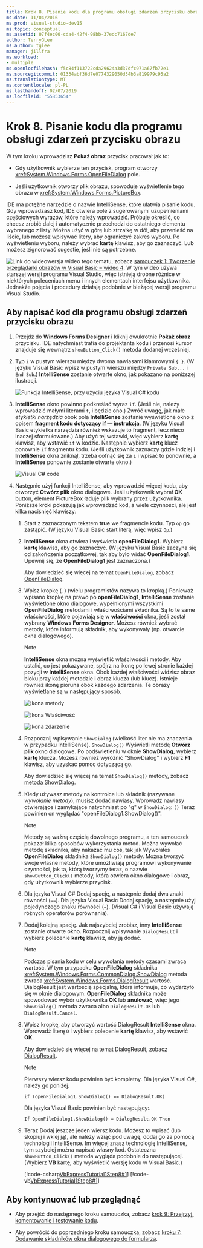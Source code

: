 ```yaml
---
title: Krok 8. Pisanie kodu dla programu obsługi zdarzeń przycisku obrazu
ms.date: 11/04/2016
ms.prod: visual-studio-dev15
ms.topic: conceptual
ms.assetid: 07f4ec00-cda4-42f4-98bb-37edc7167de7
author: TerryGLee
ms.author: tglee
manager: jillfra
ms.workload:
- multiple
ms.openlocfilehash: f5c84f113722cda29624a3d37dfc971a67fb72e1
ms.sourcegitcommit: 01334abf36d7e0774329050d34b3a819979c95a2
ms.translationtype: MT
ms.contentlocale: pl-PL
ms.lasthandoff: 02/07/2019
ms.locfileid: "55853654"
---
```

# <a name="step-8-write-code-for-the-show-a-picture-button-event-handler"></a>Krok 8. Pisanie kodu dla programu obsługi zdarzeń przycisku obrazu

W tym kroku wprowadzisz **Pokaż obraz** przycisk pracował jak to:

- Gdy użytkownik wybierze ten przycisk, program otworzy <xref:System.Windows.Forms.OpenFileDialog> pole.

- Jeśli użytkownik otworzy plik obrazu, spowoduje wyświetlenie tego obrazu w <xref:System.Windows.Forms.PictureBox>.

IDE ma potężne narzędzie o nazwie IntelliSense, które ułatwia pisanie kodu. Gdy wprowadzasz kod, IDE otwiera pole z sugerowanymi uzupełnieniami częściowych wyrazów, które należy wprowadzić. Próbuje określić, co chcesz zrobić dalej i automatycznie przechodzi do ostatniego elementu wybranego z listy. Można użyć w górę lub strzałkę w dół, aby przenieść na liście, lub możesz wpisywać litery, aby ograniczyć zakres wyboru. Po wyświetleniu wyboru, należy wybrać **kartę** klawisz, aby go zaznaczyć. Lub możesz zignorować sugestie, jeśli nie są potrzebne.

![Link do wideo](../data-tools/media/playvideo.gif)wersja wideo tego tematu, zobacz [samouczek 1: Tworzenie przeglądarki obrazów w Visual Basic – wideo 4](https://msdn.microsoft.com/vstudio/gg315355.aspx). W tym wideo używa starszej wersji programu Visual Studio, więc istnieją drobne różnice w niektórych poleceniach menu i innych elementach interfejsu użytkownika. Jednakże pojęcia i procedury działają podobnie w bieżącej wersji programu Visual Studio.

## <a name="to-write-code-for-the-show-a-picture-button-event-handler"></a>Aby napisać kod dla programu obsługi zdarzeń przycisku obrazu

1.  Przejdź do **Windows Forms Designer** i kliknij dwukrotnie **Pokaż obraz** przycisku. IDE natychmiast trafia do projektanta kodu i przenosi kursor znajduje się wewnątrz `showButton_Click()` metoda dodanej wcześniej.

2.  Typ `i` w pustym wierszu między dwoma nawiasami klamrowymi `{ }`. (W języku Visual Basic wpisz w pustym wierszu między `Private Sub...` i `End Sub`.) **IntelliSense** zostanie otwarte okno, jak pokazano na poniższej ilustracji.

     ![Funkcja IntelliSense, przy użyciu języka Visual C&#35; kodu](../ide/media/express_ifintellisense.png)

3.  **IntelliSense** okno powinno podkreślać wyraz `if`. (Jeśli nie, należy wprowadzić małymi literami `f`, i będzie ono.) Zwróć uwagę, jak małe *etykietki narzędzia* obok pola **IntelliSense** zostanie wyświetlone okno z opisem **fragment kodu dotyczący if — instrukcja**. (W języku Visual Basic etykietka narzędzia również wskazuje to fragment, lecz nieco inaczej sformułowane.) Aby użyć tej wstawki, więc wybierz **kartę** klawisz, aby wstawić `if` w kodzie. Następnie wybierz **kartę** klucz ponownie `if` fragmentu kodu. (Jeśli użytkownik zaznaczy gdzie indziej i **IntelliSense** okna zniknął, trzeba cofnąć się za `i` i wpisać to ponownie, a **IntelliSense** ponownie zostanie otwarte okno.)

     ![Visual C&#35; code](../ide/media/express_highlighttrue.png)

4.  Następnie użyj funkcji IntelliSense, aby wprowadzić więcej kodu, aby otworzyć **Otwórz plik** okno dialogowe. Jeśli użytkownik wybrał **OK** button, element PictureBox ładuje plik wybrany przez użytkownika. Poniższe kroki pokazują jak wprowadzać kod, a wiele czynności, ale jest kilka naciśnięć klawiszy:

    1.  Start z zaznaczonym tekstem **true** we fragmencie kodu. Typ `op` go zastąpić. (W języku Visual Basic start literą, więc wpisz `Op`.)

    2.  **IntelliSense** okna otwiera i wyświetla **openFileDialog1**. Wybierz **kartę** klawisz, aby go zaznaczyć. (W języku Visual Basic zaczyna się od zakończenia początkowej, tak aby było widać **OpenFileDialog1**. Upewnij się, że **OpenFileDialog1** jest zaznaczona.)

         Aby dowiedzieć się więcej na temat `OpenFileDialog`, zobacz [OpenFileDialog](<xref:System.Windows.Forms.OpenFileDialog>).

    3.  Wpisz kropkę (`.`) (wielu programistów nazywa to kropką.) Ponieważ wpisano kropkę na prawo po **openFileDialog1**, **IntelliSense** zostanie wyświetlone okno dialogowe, wypełnionymi wszystkimi **OpenFileDialog** metodami i właściwościami składnika. Są to te same właściwości, które pojawiają się w **właściwości** okna, jeśli został wybrany **Windows Forms Designer**. Możesz również wybrać metody, które informują składnik, aby wykonywały (np. otwarcie okna dialogowego).

        > [!NOTE]
        > **IntelliSense** okna można wyświetlić właściwości i metody. Aby ustalić, co jest pokazywane, spójrz na ikonę po lewej stronie każdej pozycji w **IntelliSense** okna. Obok każdej właściwości widzisz obraz bloku przy każdej metodzie i obraz klucza (lub klucz). Istnieje również ikonę pioruna obok każdego zdarzenia. Te obrazy wyświetlane są w następujący sposób.

         ![Ikona metody](../ide/media/express_iconmethod.png)

         ![Ikona Właściwość](../ide/media/express_iconproperty.png)

         ![Ikona zdarzenie](../ide/media/express_iconevent.png)

    4.  Rozpocznij wpisywanie `ShowDialog` (wielkość liter nie ma znaczenia w przypadku IntelliSense). `ShowDialog()` Wyświetli metodę **Otwórz plik** okno dialogowe. Po podświetleniu w oknie **ShowDialog**, wybierz **kartę** klucza. Możesz również wyróżnić "ShowDialog" i wybierz **F1** klawisz, aby uzyskać pomoc dotyczącą go.

         Aby dowiedzieć się więcej na temat `ShowDialog()` metody, zobacz [metoda ShowDialog](<xref:System.Windows.Forms.Form.ShowDialog%2A>).

    5.  Kiedy używasz metody na kontrolce lub składnik (nazywane *wywołanie metody*), musisz dodać nawiasy. Wprowadź nawiasy otwierające i zamykające natychmiast po "g" w `ShowDialog`: `()` Teraz powinien on wyglądać "openFileDialog1.ShowDialog()".

        > [!NOTE]
        > Metody są ważną częścią dowolnego programu, a ten samouczek pokazał kilka sposobów wykorzystania metod. Można wywołać metodę składnika, aby nakazać mu coś, tak jak Wywołałeś **OpenFileDialog** składnika `ShowDialog()` metody. Można tworzyć swoje własne metody, które umożliwiają programowi wykonywanie czynności, jak ta, którą tworzymy teraz, o nazwie `showButton_Click()` metody, która otwiera okno dialogowe i obraz, gdy użytkownik wybierze przycisk.

    6.  Dla języka Visual C# Dodaj spację, a następnie dodaj dwa znaki równości (`==`). Dla języka Visual Basic Dodaj spację, a następnie użyj pojedynczego znaku równości (`=`). (Visual C# i Visual Basic używają różnych operatorów porównania).

    7.  Dodaj kolejną spację. Jak najszybciej zrobisz, inny **IntelliSense** zostanie otwarte okno. Rozpocznij wpisywanie `DialogResult` i wybierz polecenie **kartę** klawisz, aby ją dodać.

        > [!NOTE]
        > Podczas pisania kodu w celu wywołania metody czasami zwraca wartość. W tym przypadku **OpenFileDialog** składnika <xref:System.Windows.Forms.CommonDialog.ShowDialog> metoda zwraca <xref:System.Windows.Forms.DialogResult> wartość. DialogResult jest wartością specjalną, która informuje, co wydarzyło się w oknie dialogowym. **OpenFileDialog** składnika może spowodować wybór użytkownika **OK** lub **anulować**, więc jego `ShowDialog()` metoda zwraca albo `DialogResult.OK` lub `DialogResult.Cancel`.

    8.  Wpisz kropkę, aby otworzyć wartość DialogResult **IntelliSense** okna. Wprowadź literę `O` i wybierz polecenie **kartę** klawisz, aby wstawić **OK**.

         Aby dowiedzieć się więcej na temat DialogResult, zobacz [DialogResult](<xref:System.Windows.Forms.DialogResult>).

        > [!NOTE]
        >  Pierwszy wiersz kodu powinien być kompletny. Dla języka Visual C#, należy go poniżej.
        >
        >  `if (openFileDialog1.ShowDialog() == DialogResult.OK)`
        >
        >  Dla języka Visual Basic powinien być następujący:.
        >
        >  `If OpenFileDialog1.ShowDialog() = DialogResult.OK Then`

    9. Teraz Dodaj jeszcze jeden wiersz kodu. Możesz to wpisać (lub skopiuj i wklej ją), ale należy wziąć pod uwagę, dodaj go za pomocą technologii IntelliSense. Im więcej znasz technologię IntelliSense, tym szybciej można napisać własny kod. Ostateczna `showButton_Click()` metoda wygląda podobnie do następującej. (Wybierz **VB** kartę, aby wyświetlić wersję kodu w Visual Basic.)

         [!code-csharp[VbExpressTutorial1Step8#1](../ide/codesnippet/CSharp/step-8-write-code-for-the-show-a-picture-button-event-handler_1.cs)]
         [!code-vb[VbExpressTutorial1Step8#1](../ide/codesnippet/VisualBasic/step-8-write-code-for-the-show-a-picture-button-event-handler_1.vb)]

## <a name="to-continue-or-review"></a>Aby kontynuować lub przeglądnąć

-   Aby przejść do następnego kroku samouczka, zobacz [krok 9: Przejrzyj, komentowanie i testowanie kodu](../ide/step-9-review-comment-and-test-your-code.md).

-   Aby powrócić do poprzedniego kroku samouczka, zobacz [kroku 7: Dodawanie składników okna dialogowego do formularza](../ide/step-7-add-dialog-components-to-your-form.md).
